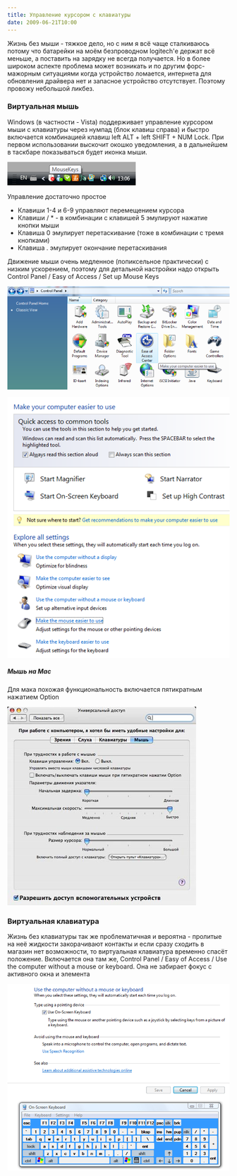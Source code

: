 ```yaml
---
title: Управление курсором с клавиатуры
date: 2009-06-21T10:00
---
```


Жизнь без мыши - тяжкое дело, но с ним я всё чаще сталкиваюсь потому что батарейки на моём безпроводном logitech'е держат всё меньше, а поставить на зарядку не всегда получается. Но в более широком аспекте проблема может возникать и по другим форс-мажорным ситуациями когда устройство ломается, интернета для обновления драйвера нет и запасное устройство отсутствует. Поэтому провожу небольшой ликбез.

### Виртуальная мышь

Windows (в частности - Vista) поддерживает управление курсором мыши с клавиатуры через нумпад (блок клавиш справа) и быстро включается комбинацией клавиш left ALT + left SHIFT + NUM Lock. При первом использовании выскочит окошко уведомления, а в дальнейшем в таскбаре показываться будет иконка мыши.

![](img/Pasted%20image%2020241020020416.png)

Управление достаточно простое

- Клавиши 1-4 и 6-9 управляют перемещением курсора
- Клавиши / * - в комбинации с клавишей 5 эмулируют нажатие кнопки мыши
- Клавиша 0 эмулирует перетаскивание (тоже в комбинации с тремя кнопками)
- Клавиша . эмулирует окончание перетаскивания

Движение мыши очень медленное (попиксельное практически) с низким ускорением, поэтому для детальной настройки надо открыть Control Panel / Easy of Access / Set up Mouse Keys

![](img/Pasted%20image%2020241020020429.png)

![](img/Pasted%20image%2020241020020434.png)

##### Мышь на Mac

Для мака похожая функциональность включается пятикратным нажатием Option

![](img/Pasted%20image%2020241020020445.png)

### Виртуальная клавиатура  

Жизнь без клавиатуры так же проблематичная и вероятна - пролитые на неё жидкости закорачивают контакты и если сразу сходить в магазин нет возможности, то виртуальная клавиатура временно спасёт положение. Включается она там же, Control Panel / Easy of Access / Use the computer without a mouse or keyboard. Она не забирает фокус с активного окна и элемента

![](img/Pasted%20image%2020241020020458.png)